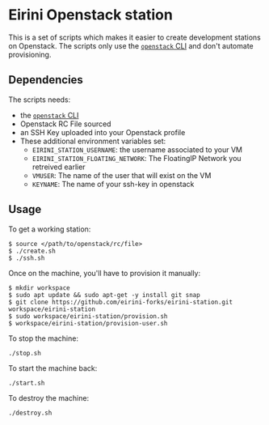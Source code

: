 # Eirini Openstack station

This is a set of scripts which makes it easier to create development stations
on Openstack. The scripts only use the [`openstack`
CLI](https://docs.openstack.org/newton/user-guide/common/cli-install-openstack-command-line-clients.html) and don't automate provisioning.

## Dependencies

The scripts needs:
  -  the [`openstack` CLI](https://docs.openstack.org/newton/user-guide/common/cli-install-openstack-command-line-clients.html)
  - Openstack RC File sourced
  - an SSH Key uploaded into your Openstack profile
  - These additional environment variables set:
    - `EIRINI_STATION_USERNAME`: the username associated to your VM
    - `EIRINI_STATION_FLOATING_NETWORK`: The FloatingIP Network you retreived earlier
    - `VMUSER`: The name of the user that will exist on the VM
    - `KEYNAME`: The name of your ssh-key in openstack

## Usage

To get a working station:

```
$ source </path/to/openstack/rc/file>
$ ./create.sh
$ ./ssh.sh
```

Once on the machine, you'll have to provision it manually:

```
$ mkdir workspace
$ sudo apt update && sudo apt-get -y install git snap
$ git clone https://github.com/eirini-forks/eirini-station.git workspace/eirini-station
$ sudo workspace/eirini-station/provision.sh
$ workspace/eirini-station/provision-user.sh
```

To stop the machine:

```
./stop.sh
```

To start the machine back:

```
./start.sh
```

To destroy the machine:

```
./destroy.sh
```
